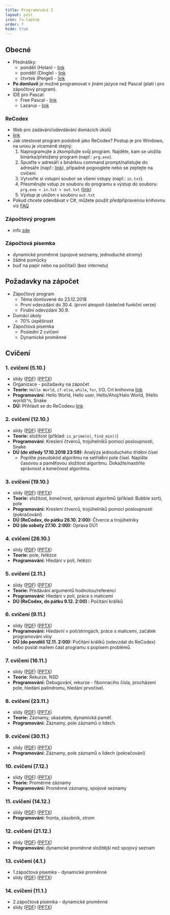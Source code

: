```yaml
---
title: Programování I
layout: post
icon: fa-laptop
order: 7
hide: true
---
```


## Obecné
- Přednášky:
  - pondělí (Holan) - [link](https://ksvi.mff.cuni.cz/~holan/)
  - pondělí (Dingle) - [link](https://ksvi.mff.cuni.cz/~dingle/2018/programming_i.html)
  - čtvrtek (Pergel) - [link](https://kam.mff.cuni.cz/~perm/programovani/NNPRG030/index.html)
- **Po domluvě** je možné programovat v jiném jazyce než Pascal (platí i pro zápočtový program). 
- IDE pro Pascal:
  - Free Pascal - [link](https://www.freepascal.org/)
  - Lazarus - [link](https://www.lazarus-ide.org/)

### ReCodex
- Web pro zadávání/odevdávání domácích úkolů
- [link](https://recodex.mff.cuni.cz/)
- Jak otestovat program podobně jako ReCodex? Postup je pro Windows, na unixu je víceméně stejný: 
  1. Naprogramujte a zkompilujte svůj program. Najděte, kam se uložila binárka/přeložený program (např.: `prg.exe`).
  2. Spusťte v adresáři s binárkou command prompt/nalistujte do adresáře (např.: [link](https://www.digitalcitizen.life/7-ways-launch-command-prompt-windows-7-windows-8)), případně pogooglete nebo se zeptejte na cvičení.
  3.  Vytvořte si vstupní soubor se všemi vstupy (např.: `in.txt`). 
  4.  Přesměrujte vstup ze souboru do programu a výstup do souboru: `prg.exe < in.txt > out.txt` ([link](http://www.ustrem.org/en/articles/redirecting-input-output-streams-en/))
  5.  Výstup je uložen v souboru `out.txt`
- Pokud chcete odevdávat v C#, můžete použít předpřipravenou knihovnu viz [FAQ](https://recodex.mff.cuni.cz/cs/faq)

### Zápočtový program
- info [zde](projects)

### Zápočtová písemka
- dynamické proměnné (spojové seznamy, jednoduché stromy)
- žádné pomůcky
- buď na papír nebo na počítači (bez internetu)

## Požadavky na zápočet
- Zápočtový program
  - Téma domluvené do 23.12.2018
  - První odevzdání do 30.4. (první alespoň částečně funkční verze)
  - Finální odevzdání 30.9.
- Domácí úkoly
  - 70% úspěšnost
- Zápočtová písemka
  - Poslední 2 cvičení
  - Dynamické proměnné

## Cvičení
### 1. cvičení (5.10.)
- slidy ([PDF](data/2018-19/prg1/cv1/prg1_cv1.pdf)) ([PPTX](data/2018-19/prg1/cv1/prg1_cv1.pptx))
- Organizace - požadavky na zápočet
- **Teorie:**  `Hello World`, `if-else`, `while`, `for`, I/O, Crt knihovna [link](https://www.freepascal.org/docs-html/rtl/crt/)
- **Programování:** Hello World, Hello user, Hello/Ahoj/Halo World, (Hello world)^n, Snake
- **DÚ:** Přihlásit se do ReCodexu [link](https://recodex.mff.cuni.cz/cs)

### 2. cvičení (12.10.)
- slidy ([PDF](data/2018-19/prg1/cv2/prg1_cv2.pdf)) ([PPTX](data/2018-19/prg1/cv2/prg1_cv2.pptx))
- **Teorie:** složitost (příklad: `is_prime(n)`, `find_min()`)
- **Programování:** Kreslení čtverců, trojúhelníků pomocí posloupností, Snake
- **DÚ (do středy 17.10.2018 23:59):** Analýza jednoduchého třídění čísel
  - Popište pseudokód algoritmu na setřídění pole čísel. Napište časovou a paměťovou složitost algoritmu. Dokažte/nastiňte správnost a konečnost algoritmu.

### 3. cvičení (19.10.)
- slidy ([PDF](data/2018-19/prg1/cv3/prg1_cv3.pdf)) ([PPTX](data/2018-19/prg1/cv3/prg1_cv3.pptx))
- **Teorie:** složitost, konečnost, správnost algoritmů (příklad: Bubble sort), pole
- **Programování:** Kreslení čtverců, trojúhelníků pomocí posloupností (pokračování)
- **DÚ (ReCodex, do pátku 26.10. 2:00):** Čtverce a trojúhelníky
- **DÚ (do soboty 27.10. 2:00):** Oprava DÚ1

### 4. cvičení (26.10.)
- slidy ([PDF](data/2018-19/prg1/cv4/prg1_cv4.pdf)) ([PPTX](data/2018-19/prg1/cv4/prg1_cv4.pptx))
- **Teorie:** pole, řetězce
- **Programování:** Hledání v poli, řetězci

### 5. cvičení (2.11.)
- slidy ([PDF](data/2018-19/prg1/cv5/prg1_cv5.pdf)) ([PPTX](data/2018-19/prg1/cv5/prg1_cv5.pptx))
- **Teorie:** Předávání argumentů hodnotou/referencí
- **Programování:** Hledání v poli, práce s maticemi
- **DÚ (ReCodex, do pátku 9.12. 2:00) :** Počítání králíků

### 6. cvičení (9.11.)
- slidy ([PDF](data/2018-19/prg1/cv6/prg1_cv6.pdf)) ([PPTX](data/2018-19/prg1/cv6/prg1_cv6.pptx))
- **Programování:** Hledávní v poli/stringách, práce s maticemi, začátek programování vlny
- **DÚ (do pondělí 12.11. 2:00):** Počítání králíků (odevzdat do ReCodex) nebo poslat mailem část programu s popisem problémů.

### 7. cvičení (16.11.)
- slidy ([PDF](data/2018-19/prg1/cv7/prg1_cv7.pdf)) ([PPTX](data/2018-19/prg1/cv7/prg1_cv7.pptx))
- **Teorie:** Rekurze, NSD
- **Programování:** Debugování, rekurze - fibonnaciho čísla, procházení pole, hledání palindromu, hledání prvočísel.

### 8. cvičení (23.11.)
- slidy ([PDF](data/2018-19/prg1/cv8/prg1_cv8.pdf)) ([PPTX](data/2018-19/prg1/cv8/prg1_cv8.pptx))
- **Teorie:** Záznamy, ukazatele, dynamická paměť.
- **Programování:** Záznamy, pole záznamů o lidech.

### 9. cvičení (30.11.)
- slidy ([PDF](data/2018-19/prg1/cv9/prg1_cv9.pdf)) ([PPTX](data/2018-19/prg1/cv9/prg1_cv9.pptx))
- **Programování:** Záznamy, pole záznamů o lidech (pokračování)

### 10. cvičení (7.12.)
- slidy ([PDF](data/2018-19/prg1/cv10/prg1_cv10.pdf)) ([PPTX](data/2018-19/prg1/cv10/prg1_cv10.pptx))
- **Teorie:** Proměnné záznamy
- **Programování:** Proměnné záznamy, spojové seznamy

### 11. cvičení (14.12.)
- slidy ([PDF](data/2018-19/prg1/cv11/prg1_cv11.pdf)) ([PPTX](data/2018-19/prg1/cv11/prg1_cv11.pptx))
- **Programování:** fronta, zásobník, strom

### 12. cvičení (21.12.)
- slidy ([PDF](data/2018-19/prg1/cv12/prg1_cv12.pdf)) ([PPTX](data/2018-19/prg1/cv12/prg1_cv12.pptx))
- **Programování:** dynamické proměnné složitější než spojový seznam

### 13. cvičení (4.1.)
- 1.zápočtová písemka - dynamické proměnné
- slidy ([PDF](data/2018-19/prg1/cv13/prg1_cv13.pdf)) ([PPTX](data/2018-19/prg1/cv13/prg1_cv13.pptx))

### 14. cvičení (11.1.)
- 2.zápočtová písemka - dynamické proměnné
- slidy ([PDF](data/2018-19/prg1/cv14/prg1_cv14.pdf)) ([PPTX](data/2018-19/prg1/cv14/prg1_cv14.pptx))

